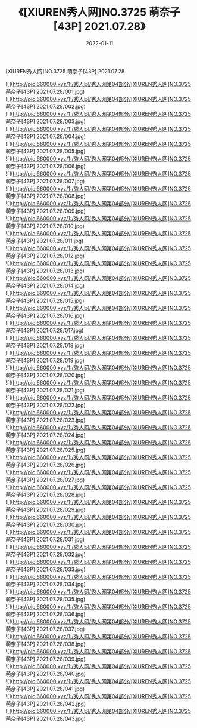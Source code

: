 ﻿---
layout: post
title:  《[XIUREN秀人网]NO.3725 萌奈子[43P] 2021.07.28》
date:   2022-01-11
img: http://pic.660000.xyz/1:/秀人网/秀人网第04部分/[XIUREN秀人网]NO.3725 萌奈子[43P] 2021.07.28/000.jpg
categories: [美女, 清纯, 唯美]
---

[XIUREN秀人网]NO.3725 萌奈子[43P] 2021.07.28

 ![](http://pic.660000.xyz/1:/秀人网/秀人网第04部分/[XIUREN秀人网]NO.3725 萌奈子[43P] 2021.07.28/001.jpg) <br>![](http://pic.660000.xyz/1:/秀人网/秀人网第04部分/[XIUREN秀人网]NO.3725 萌奈子[43P] 2021.07.28/002.jpg) <br>![](http://pic.660000.xyz/1:/秀人网/秀人网第04部分/[XIUREN秀人网]NO.3725 萌奈子[43P] 2021.07.28/003.jpg) <br>![](http://pic.660000.xyz/1:/秀人网/秀人网第04部分/[XIUREN秀人网]NO.3725 萌奈子[43P] 2021.07.28/004.jpg) <br>![](http://pic.660000.xyz/1:/秀人网/秀人网第04部分/[XIUREN秀人网]NO.3725 萌奈子[43P] 2021.07.28/005.jpg) <br>![](http://pic.660000.xyz/1:/秀人网/秀人网第04部分/[XIUREN秀人网]NO.3725 萌奈子[43P] 2021.07.28/006.jpg) <br>![](http://pic.660000.xyz/1:/秀人网/秀人网第04部分/[XIUREN秀人网]NO.3725 萌奈子[43P] 2021.07.28/007.jpg) <br>![](http://pic.660000.xyz/1:/秀人网/秀人网第04部分/[XIUREN秀人网]NO.3725 萌奈子[43P] 2021.07.28/008.jpg) <br>![](http://pic.660000.xyz/1:/秀人网/秀人网第04部分/[XIUREN秀人网]NO.3725 萌奈子[43P] 2021.07.28/009.jpg) <br>![](http://pic.660000.xyz/1:/秀人网/秀人网第04部分/[XIUREN秀人网]NO.3725 萌奈子[43P] 2021.07.28/010.jpg) <br>![](http://pic.660000.xyz/1:/秀人网/秀人网第04部分/[XIUREN秀人网]NO.3725 萌奈子[43P] 2021.07.28/011.jpg) <br>![](http://pic.660000.xyz/1:/秀人网/秀人网第04部分/[XIUREN秀人网]NO.3725 萌奈子[43P] 2021.07.28/012.jpg) <br>![](http://pic.660000.xyz/1:/秀人网/秀人网第04部分/[XIUREN秀人网]NO.3725 萌奈子[43P] 2021.07.28/013.jpg) <br>![](http://pic.660000.xyz/1:/秀人网/秀人网第04部分/[XIUREN秀人网]NO.3725 萌奈子[43P] 2021.07.28/014.jpg) <br>![](http://pic.660000.xyz/1:/秀人网/秀人网第04部分/[XIUREN秀人网]NO.3725 萌奈子[43P] 2021.07.28/015.jpg) <br>![](http://pic.660000.xyz/1:/秀人网/秀人网第04部分/[XIUREN秀人网]NO.3725 萌奈子[43P] 2021.07.28/016.jpg) <br>![](http://pic.660000.xyz/1:/秀人网/秀人网第04部分/[XIUREN秀人网]NO.3725 萌奈子[43P] 2021.07.28/017.jpg) <br>![](http://pic.660000.xyz/1:/秀人网/秀人网第04部分/[XIUREN秀人网]NO.3725 萌奈子[43P] 2021.07.28/018.jpg) <br>![](http://pic.660000.xyz/1:/秀人网/秀人网第04部分/[XIUREN秀人网]NO.3725 萌奈子[43P] 2021.07.28/019.jpg) <br>![](http://pic.660000.xyz/1:/秀人网/秀人网第04部分/[XIUREN秀人网]NO.3725 萌奈子[43P] 2021.07.28/020.jpg) <br>![](http://pic.660000.xyz/1:/秀人网/秀人网第04部分/[XIUREN秀人网]NO.3725 萌奈子[43P] 2021.07.28/021.jpg) <br>![](http://pic.660000.xyz/1:/秀人网/秀人网第04部分/[XIUREN秀人网]NO.3725 萌奈子[43P] 2021.07.28/022.jpg) <br>![](http://pic.660000.xyz/1:/秀人网/秀人网第04部分/[XIUREN秀人网]NO.3725 萌奈子[43P] 2021.07.28/023.jpg) <br>![](http://pic.660000.xyz/1:/秀人网/秀人网第04部分/[XIUREN秀人网]NO.3725 萌奈子[43P] 2021.07.28/024.jpg) <br>![](http://pic.660000.xyz/1:/秀人网/秀人网第04部分/[XIUREN秀人网]NO.3725 萌奈子[43P] 2021.07.28/025.jpg) <br>![](http://pic.660000.xyz/1:/秀人网/秀人网第04部分/[XIUREN秀人网]NO.3725 萌奈子[43P] 2021.07.28/026.jpg) <br>![](http://pic.660000.xyz/1:/秀人网/秀人网第04部分/[XIUREN秀人网]NO.3725 萌奈子[43P] 2021.07.28/027.jpg) <br>![](http://pic.660000.xyz/1:/秀人网/秀人网第04部分/[XIUREN秀人网]NO.3725 萌奈子[43P] 2021.07.28/028.jpg) <br>![](http://pic.660000.xyz/1:/秀人网/秀人网第04部分/[XIUREN秀人网]NO.3725 萌奈子[43P] 2021.07.28/029.jpg) <br>![](http://pic.660000.xyz/1:/秀人网/秀人网第04部分/[XIUREN秀人网]NO.3725 萌奈子[43P] 2021.07.28/030.jpg) <br>![](http://pic.660000.xyz/1:/秀人网/秀人网第04部分/[XIUREN秀人网]NO.3725 萌奈子[43P] 2021.07.28/031.jpg) <br>![](http://pic.660000.xyz/1:/秀人网/秀人网第04部分/[XIUREN秀人网]NO.3725 萌奈子[43P] 2021.07.28/032.jpg) <br>![](http://pic.660000.xyz/1:/秀人网/秀人网第04部分/[XIUREN秀人网]NO.3725 萌奈子[43P] 2021.07.28/033.jpg) <br>![](http://pic.660000.xyz/1:/秀人网/秀人网第04部分/[XIUREN秀人网]NO.3725 萌奈子[43P] 2021.07.28/034.jpg) <br>![](http://pic.660000.xyz/1:/秀人网/秀人网第04部分/[XIUREN秀人网]NO.3725 萌奈子[43P] 2021.07.28/035.jpg) <br>![](http://pic.660000.xyz/1:/秀人网/秀人网第04部分/[XIUREN秀人网]NO.3725 萌奈子[43P] 2021.07.28/036.jpg) <br>![](http://pic.660000.xyz/1:/秀人网/秀人网第04部分/[XIUREN秀人网]NO.3725 萌奈子[43P] 2021.07.28/037.jpg) <br>![](http://pic.660000.xyz/1:/秀人网/秀人网第04部分/[XIUREN秀人网]NO.3725 萌奈子[43P] 2021.07.28/038.jpg) <br>![](http://pic.660000.xyz/1:/秀人网/秀人网第04部分/[XIUREN秀人网]NO.3725 萌奈子[43P] 2021.07.28/039.jpg) <br>![](http://pic.660000.xyz/1:/秀人网/秀人网第04部分/[XIUREN秀人网]NO.3725 萌奈子[43P] 2021.07.28/040.jpg) <br>![](http://pic.660000.xyz/1:/秀人网/秀人网第04部分/[XIUREN秀人网]NO.3725 萌奈子[43P] 2021.07.28/041.jpg) <br>![](http://pic.660000.xyz/1:/秀人网/秀人网第04部分/[XIUREN秀人网]NO.3725 萌奈子[43P] 2021.07.28/042.jpg) <br>![](http://pic.660000.xyz/1:/秀人网/秀人网第04部分/[XIUREN秀人网]NO.3725 萌奈子[43P] 2021.07.28/043.jpg) <br>